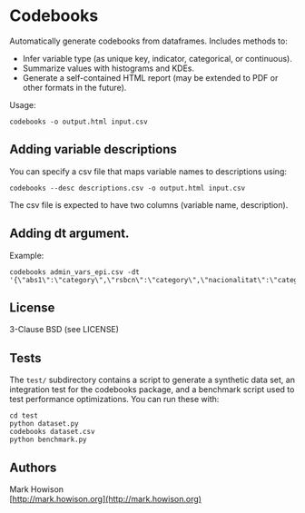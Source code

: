 # Codebooks

Automatically generate codebooks from dataframes. Includes methods to:
* Infer variable type (as unique key, indicator, categorical, or continuous).
* Summarize values with histograms and KDEs.
* Generate a self-contained HTML report (may be extended to PDF or other formats in the future).

Usage:

    codebooks -o output.html input.csv

## Adding variable descriptions

You can specify a csv file that maps variable names to descriptions using:

    codebooks --desc descriptions.csv -o output.html input.csv

The csv file is expected to have two columns (variable name, description).

## Adding dt argument.

Example:
```
codebooks admin_vars_epi.csv -dt '{\"abs1\":\"category\",\"rsbcn\":\"category\",\"nacionalitat\":\"category\",\"ses_9\":\"category\",\"ses_3\":\"category\"}'
```

## License

3-Clause BSD (see LICENSE)

## Tests

The `test/` subdirectory contains a script to generate a synthetic data set, an integration test for the codebooks package, and a benchmark script used to test performance optimizations. You can run these with:

    cd test
    python dataset.py
    codebooks dataset.csv
    python benchmark.py

## Authors

Mark Howison  
[http://mark.howison.org](http://mark.howison.org)
